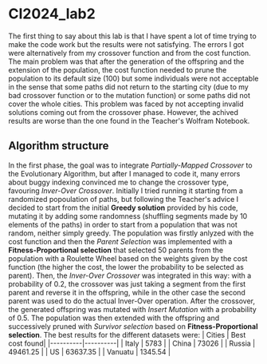# CI2024_lab2
The first thing to say about this lab is that I have spent a lot of time trying to make the code work but the results were not satisfying. The errors I got were alternatively from my crossover function and from the cost function. The main problem was that after the generation of the offspring and the extension of the population, the cost function needed to prune the population to its default size ($100$) but some individuals were not acceptable in the sense that some paths did not return to the starting city (due to my bad crossover function or to the mutation function) or some paths did not cover the whole cities. This problem was faced by not accepting invalid solutions coming out from the crossover phase. However, the achived results are worse than the one found in the Teacher's Wolfram Notebook.

## Algorithm structure
In the first phase, the goal was to integrate *Partially-Mapped Crossover* to the Evolutionary Algorithm, but after I managed to code it, many errors about buggy indexing convinced me to change the crossover type, favouring *Inver-Over Crossover*. Initially I tried running it starting from a randomized popoulation of paths, but following the Teacher's  advice I decided to start from the initial **Greedy solution** provided by his code, mutating it by adding some randomness (shuffling segments made by $10$ elements of the paths) in order to start from a population that was not random, neither simply greedy. The population was firstly anlyzed with the cost function and then the *Parent Selection* was implemented with a **Fitness-Proportional selection** that selected 50 parents from the population with a Roulette Wheel based on the weights given by the cost function (the higher the cost, the lower the probability to be selected as parent). Then, the *Inver-Over Crossover* was integrated in this way: with a probability of $0.2$, the crossover was just taking a segment from the first parent and reverse it in the offspring, while in the other case the second parent was used to do the actual Inver-Over operation. After the crossover, the generated offspring was mutated with *Insert Mutation* with a probability of $0.5$. The population was then extended with the offspring and successively pruned with *Survivor selection* based on **Fitness-Proportional selection**. The best results for the different datasets were: 
| Cities | Best cost found|
|----------|----------|
| Italy | 5783 |
| China | 73026 |
| Russia | 49461.25 |
| US | 63637.35 |
| Vanuatu | 1345.54 |
